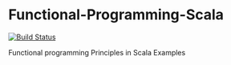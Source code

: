 Functional-Programming-Scala
===============================================
[![Build Status](https://travis-ci.org/Kietzmann/Functional-Programming-Scala.svg?branch=master)](https://travis-ci.org/Kietzmann/Functional-Programming-Scala)

Functional programming Principles in Scala Examples
